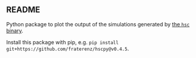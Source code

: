 ## README
Python package to plot the output of the simulations generated by [the `hsc` binary](https://github.com/fraterenz/hsc).

Install this package with pip, e.g. `pip install git+https://github.com/fraterenz/hscpy@v0.4.5`.
